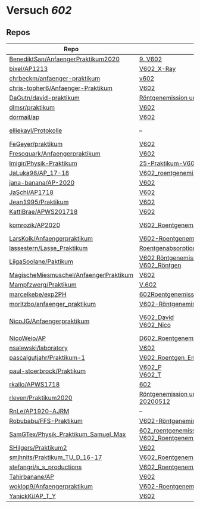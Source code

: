# Versuch *602*

## Repos

|                                          Repo                                          |                                                                                                                                        Ordner                                                                                                                                         |                                                                                                                                                                                                                                  PDFs                                                                                                                                                                                                                                  |
|----------------------------------------------------------------------------------------|---------------------------------------------------------------------------------------------------------------------------------------------------------------------------------------------------------------------------------------------------------------------------------------|------------------------------------------------------------------------------------------------------------------------------------------------------------------------------------------------------------------------------------------------------------------------------------------------------------------------------------------------------------------------------------------------------------------------------------------------------------------------|
|[BenediktSan/AnfaengerPraktikum2020](../repo/BenediktSan/AnfaengerPraktikum2020)        |[9. V602](https://github.com/BenediktSan/AnfaengerPraktikum2020/tree/main/Versuche%20Semester%20IV/9.%20V602)                                                                                                                                                                          |[V602.pdf](https://docs.google.com/viewer?url=https://raw.githubusercontent.com/BenediktSan/AnfaengerPraktikum2020/main/Versuche%20Semester%20IV/9.%20V602/V602.pdf)                                                                                                                                                                                                                                                                                                    |
|[bixel/AP1213](../repo/bixel/AP1213)                                                    |[V602_X-Ray](https://github.com/bixel/AP1213/tree/master/V602_X-Ray)                                                                                                                                                                                                                   |[00_protokoll.pdf](https://docs.google.com/viewer?url=https://raw.githubusercontent.com/bixel/AP1213/master/V602_X-Ray/00_protokoll.pdf)                                                                                                                                                                                                                                                                                                                                |
|[chrbeckm/anfaenger-praktikum](../repo/chrbeckm/anfaenger-praktikum)                    |[v602](https://github.com/chrbeckm/anfaenger-praktikum/tree/master/v602)                                                                                                                                                                                                               |[main.pdf](https://docs.google.com/viewer?url=https://raw.githubusercontent.com/NicoWeio/awesome-ap-pdfs/main/chrbeckm%E2%88%95anfaenger-praktikum/602/main.pdf) \*                                                                                                                                                                                                                                                                                                     |
|[chris-topher6/Anfaenger-Praktikum](../repo/chris-topher6/Anfaenger-Praktikum)          |[V602](https://github.com/chris-topher6/Anfaenger-Praktikum/tree/master/V602)                                                                                                                                                                                                          |[main.pdf](https://docs.google.com/viewer?url=https://raw.githubusercontent.com/NicoWeio/awesome-ap-pdfs/main/chris-topher6%E2%88%95Anfaenger-Praktikum/602/main.pdf) \*                                                                                                                                                                                                                                                                                                |
|[DaGutn/david-praktikum](../repo/DaGutn/david-praktikum)                                |[Röntgenemission und -absorption](https://github.com/DaGutn/david-praktikum/tree/master/Documents/Projects/david-praktikum/R%C3%B6ntgenemission%20und%20-absorption)                                                                                                                   |–                                                                                                                                                                                                                                                                                                                                                                                                                                                                       |
|[dlmsr/praktikum](../repo/dlmsr/praktikum)                                              |[V602](https://github.com/dlmsr/praktikum/tree/master/V602)                                                                                                                                                                                                                            |–                                                                                                                                                                                                                                                                                                                                                                                                                                                                       |
|[dormail/ap](../repo/dormail/ap)                                                        |[V602](https://github.com/dormail/ap/tree/main/V602)                                                                                                                                                                                                                                   |[main.pdf](https://docs.google.com/viewer?url=https://raw.githubusercontent.com/NicoWeio/awesome-ap-pdfs/main/dormail%E2%88%95ap/602/main.pdf) \*                                                                                                                                                                                                                                                                                                                       |
|[elliekayl/Protokolle](../repo/elliekayl/Protokolle)                                    |–                                                                                                                                                                                                                                                                                      |[V602_Roentgenemission_und_-absorption.pdf](https://docs.google.com/viewer?url=https://raw.githubusercontent.com/elliekayl/Protokolle/master/V400-703/V602_Roentgenemission_und_-absorption.pdf)                                                                                                                                                                                                                                                                        |
|[FeGeyer/praktikum](../repo/FeGeyer/praktikum)                                          |[V602](https://github.com/FeGeyer/praktikum/tree/master/4_Semester/V602)                                                                                                                                                                                                               |[V602.pdf](https://docs.google.com/viewer?url=https://raw.githubusercontent.com/FeGeyer/praktikum/master/4_Semester/PDF-Dateien/V602.pdf)                                                                                                                                                                                                                                                                                                                               |
|[Fresoquark/Anfaengerpraktikum](../repo/Fresoquark/Anfaengerpraktikum)                  |[V602](https://github.com/Fresoquark/Anfaengerpraktikum/tree/master/V602)                                                                                                                                                                                                              |[main.pdf](https://docs.google.com/viewer?url=https://raw.githubusercontent.com/NicoWeio/awesome-ap-pdfs/main/Fresoquark%E2%88%95Anfaengerpraktikum/602/main.pdf) \*                                                                                                                                                                                                                                                                                                    |
|[Imigir/Physik-Praktikum](../repo/Imigir/Physik-Praktikum)                              |[25-Praktikum-V602](https://github.com/Imigir/Physik-Praktikum/tree/master/25-Praktikum-V602)                                                                                                                                                                                          |–                                                                                                                                                                                                                                                                                                                                                                                                                                                                       |
|[JaLuka98/AP_17-18](../repo/JaLuka98/AP_17-18)                                          |[V602_roentgenemission_und_-absorption](https://github.com/JaLuka98/AP_17-18/tree/master/V602_roentgenemission_und_-absorption)                                                                                                                                                        |–                                                                                                                                                                                                                                                                                                                                                                                                                                                                       |
|[jana-banana/AP-2020](../repo/jana-banana/AP-2020)                                      |[V602](https://github.com/jana-banana/AP-2020/tree/main/we%20did%20that/V602)                                                                                                                                                                                                          |[main.pdf](https://docs.google.com/viewer?url=https://raw.githubusercontent.com/NicoWeio/awesome-ap-pdfs/main/jana-banana%E2%88%95AP-2020/602/main.pdf) \*                                                                                                                                                                                                                                                                                                              |
|[JaSchl/AP1718](../repo/JaSchl/AP1718)                                                  |[V602](https://github.com/JaSchl/AP1718/tree/master/V602)                                                                                                                                                                                                                              |–                                                                                                                                                                                                                                                                                                                                                                                                                                                                       |
|[Jean1995/Praktikum](../repo/Jean1995/Praktikum)                                        |[V602](https://github.com/Jean1995/Praktikum/tree/master/V602)                                                                                                                                                                                                                         |[V602.pdf](https://docs.google.com/viewer?url=https://raw.githubusercontent.com/Jean1995/Praktikum/master/Protokolle_Fertig/V602.pdf)                                                                                                                                                                                                                                                                                                                                   |
|[KattiBrae/APWS201718](../repo/KattiBrae/APWS201718)                                    |[V602](https://github.com/KattiBrae/APWS201718/tree/master/AP2/V602)                                                                                                                                                                                                                   |–                                                                                                                                                                                                                                                                                                                                                                                                                                                                       |
|[komrozik/AP2020](../repo/komrozik/AP2020)                                              |[V602_Roentgenemission](https://github.com/komrozik/AP2020/tree/master/V602_Roentgenemission)                                                                                                                                                                                          |[main.pdf](https://docs.google.com/viewer?url=https://raw.githubusercontent.com/komrozik/AP2020/master/V602_Roentgenemission/main.pdf)<br/>[main_200509.pdf](https://docs.google.com/viewer?url=https://raw.githubusercontent.com/komrozik/AP2020/master/V602_Roentgenemission/main_200509.pdf)                                                                                                                                                                         |
|[LarsKolk/Anfaengerpraktikum](../repo/LarsKolk/Anfaengerpraktikum)                      |[V602-Roentgenemission-und--absorption](https://github.com/LarsKolk/Anfaengerpraktikum/tree/master/V602-Roentgenemission-und--absorption)                                                                                                                                              |–                                                                                                                                                                                                                                                                                                                                                                                                                                                                       |
|[lassestern/Lasse_Praktikum](../repo/lassestern/Lasse_Praktikum)                        |[Roentgenabsorption](https://github.com/lassestern/Lasse_Praktikum/tree/master/Roentgenabsorption)                                                                                                                                                                                     |–                                                                                                                                                                                                                                                                                                                                                                                                                                                                       |
|[LiigaSoolane/Paktikum](../repo/LiigaSoolane/Paktikum)                                  |[V602 Röntgenemission](https://github.com/LiigaSoolane/Paktikum-mit-dem-Teufel/tree/main/V602%20R%C3%B6ntgenemission)<br/>[V602_Röntgen](https://github.com/LiigaSoolane/Paktikum-mit-dem-Teufel/tree/main/V602_R%C3%B6ntgen)                                                          |[main.pdf](https://docs.google.com/viewer?url=https://raw.githubusercontent.com/NicoWeio/awesome-ap-pdfs/main/LiigaSoolane%E2%88%95Paktikum/602/main.pdf) \*                                                                                                                                                                                                                                                                                                            |
|[MagischeMiesmuschel/AnfaengerPraktikum](../repo/MagischeMiesmuschel/AnfaengerPraktikum)|[V602](https://github.com/MagischeMiesmuschel/AnfaengerPraktikum/tree/master/V602)                                                                                                                                                                                                     |[main.pdf](https://docs.google.com/viewer?url=https://raw.githubusercontent.com/NicoWeio/awesome-ap-pdfs/main/MagischeMiesmuschel%E2%88%95AnfaengerPraktikum/602/main.pdf) \*                                                                                                                                                                                                                                                                                           |
|[Mampfzwerg/Praktikum](../repo/Mampfzwerg/Praktikum)                                    |[V.602](https://github.com/Mampfzwerg/Praktikum/tree/master/V.602)                                                                                                                                                                                                                     |[main.pdf](https://docs.google.com/viewer?url=https://raw.githubusercontent.com/Mampfzwerg/Praktikum/master/V.602/latex-template/main.pdf)                                                                                                                                                                                                                                                                                                                              |
|[marcelkebe/exp2PH](../repo/marcelkebe/exp2PH)                                          |[602Roentgenemissionundabsorbtion](https://github.com/marcelkebe/exp2PH/tree/master/602Roentgenemissionundabsorbtion)                                                                                                                                                                  |[Marcel_Kebekus_V602_Röntgen.pdf](https://docs.google.com/viewer?url=https://raw.githubusercontent.com/marcelkebe/exp2PH/master/602Roentgenemissionundabsorbtion/Marcel_Kebekus_V602_R%C3%B6ntgen.pdf)                                                                                                                                                                                                                                                                  |
|[moritzbo/anfaenger_praktikum](../repo/moritzbo/anfaenger_praktikum)                    |[V602-Röntgenemission und -absorption](https://github.com/moritzbo/anfaenger_praktikum/tree/main/V602-R%C3%B6ntgenemission%20und%20-absorption)                                                                                                                                        |–                                                                                                                                                                                                                                                                                                                                                                                                                                                                       |
|[NicoJG/Anfaengerpraktikum](../repo/NicoJG/Anfaengerpraktikum)                          |[V602_David](https://github.com/NicoJG/Anfaengerpraktikum/tree/master/V602_David)<br/>[V602_Nico](https://github.com/NicoJG/Anfaengerpraktikum/tree/master/V602_Nico)                                                                                                                  |[Abgabe.pdf](https://docs.google.com/viewer?url=https://raw.githubusercontent.com/NicoJG/Anfaengerpraktikum/master/V602_Nico/Abgabe.pdf)<br/>[main.pdf](https://docs.google.com/viewer?url=https://raw.githubusercontent.com/NicoWeio/awesome-ap-pdfs/main/NicoJG%E2%88%95Anfaengerpraktikum/602/main.pdf) \*<br/>[V602_Feedback.pdf](https://docs.google.com/viewer?url=https://raw.githubusercontent.com/NicoJG/Anfaengerpraktikum/master/V602_Nico/V602_Feedback.pdf)|
|[NicoWeio/AP](../repo/NicoWeio/AP)                                                      |[D602_Roentgenemission_und_Absorption](https://github.com/NicoWeio/AP/tree/gh-pages/D602_Roentgenemission_und_Absorption)                                                                                                                                                              |[main.pdf](https://docs.google.com/viewer?url=https://raw.githubusercontent.com/NicoWeio/AP/gh-pages/D602_Roentgenemission_und_Absorption/build/main.pdf)                                                                                                                                                                                                                                                                                                               |
|[nsalewski/laboratory](../repo/nsalewski/laboratory)                                    |[V602](https://github.com/nsalewski/laboratory/tree/master/V602)                                                                                                                                                                                                                       |[main.pdf](https://docs.google.com/viewer?url=https://raw.githubusercontent.com/NicoWeio/awesome-ap-pdfs/main/nsalewski%E2%88%95laboratory/602/main.pdf) \*                                                                                                                                                                                                                                                                                                             |
|[pascalgutjahr/Praktikum-1](../repo/pascalgutjahr/Praktikum-1)                          |[V602_Roentgen_Em_Absorp](https://github.com/pascalgutjahr/Praktikum-1/tree/master/V602_Roentgen_Em_Absorp)                                                                                                                                                                            |–                                                                                                                                                                                                                                                                                                                                                                                                                                                                       |
|[paul-stoerbrock/Praktikum](../repo/paul-stoerbrock/Praktikum)                          |[V602_P](https://github.com/paul-stoerbrock/Praktikum/tree/master/V602_P)<br/>[V602_T](https://github.com/paul-stoerbrock/Praktikum/tree/master/V602_T)                                                                                                                                |[V602_T.pdf](https://docs.google.com/viewer?url=https://raw.githubusercontent.com/NicoWeio/awesome-ap-pdfs/main/paul-stoerbrock%E2%88%95Praktikum/602/V602_T.pdf) \*                                                                                                                                                                                                                                                                                                    |
|[rkallo/APWS1718](../repo/rkallo/APWS1718)                                              |[602](https://github.com/rkallo/APWS1718/tree/master/602)                                                                                                                                                                                                                              |[main.pdf](https://docs.google.com/viewer?url=https://raw.githubusercontent.com/rkallo/APWS1718/master/602/main.pdf)                                                                                                                                                                                                                                                                                                                                                    |
|[rleven/Praktikum2020](../repo/rleven/Praktikum2020)                                    |[Röntgenemission und -absorption-20200512](https://github.com/rleven/Praktikum2020/tree/master/R%C3%B6ntgenemission%20und%20-absorption-20200512)                                                                                                                                      |[main.pdf](https://docs.google.com/viewer?url=https://raw.githubusercontent.com/NicoWeio/awesome-ap-pdfs/main/rleven%E2%88%95Praktikum2020/602/main.pdf) \*                                                                                                                                                                                                                                                                                                             |
|[RnLe/AP1920-AJRM](../repo/RnLe/AP1920-AJRM)                                            |–                                                                                                                                                                                                                                                                                      |[V602.pdf](https://docs.google.com/viewer?url=https://raw.githubusercontent.com/RnLe/AP1920-AJRM/master/Einzelversuche/AJB/V602.pdf)                                                                                                                                                                                                                                                                                                                                    |
|[Robubabu/FFS-Praktikum](../repo/Robubabu/FFS-Praktikum)                                |[V602-Röntgenemission_und-absorption](https://github.com/Robubabu/FFS-Praktikum/tree/master/V602-R%C3%B6ntgenemission_und-absorption)                                                                                                                                                  |–                                                                                                                                                                                                                                                                                                                                                                                                                                                                       |
|[SamGTex/Physik_Praktikum_Samuel_Max](../repo/SamGTex/Physik_Praktikum_Samuel_Max)      |[602_roentgenemission_und_absorption_haefs](https://github.com/SamGTex/Physik_Praktikum_Samuel_Max/tree/master/602_roentgenemission_und_absorption_haefs)<br/>[V602_Roentgenemission_Max](https://github.com/SamGTex/Physik_Praktikum_Samuel_Max/tree/master/V602_Roentgenemission_Max)|[main.pdf](https://docs.google.com/viewer?url=https://raw.githubusercontent.com/NicoWeio/awesome-ap-pdfs/main/SamGTex%E2%88%95Physik_Praktikum_Samuel_Max/602/main.pdf) \*<br/>[plot.pdf](https://docs.google.com/viewer?url=https://raw.githubusercontent.com/NicoWeio/awesome-ap-pdfs/main/SamGTex%E2%88%95Physik_Praktikum_Samuel_Max/602/plot.pdf) \*                                                                                                               |
|[SHilgers/Praktikum2](../repo/SHilgers/Praktikum2)                                      |[V602](https://github.com/SHilgers/Praktikum2/tree/master/V602)                                                                                                                                                                                                                        |–                                                                                                                                                                                                                                                                                                                                                                                                                                                                       |
|[smjhnits/Praktikum_TU_D_16-17](../repo/smjhnits/Praktikum_TU_D_16-17)                  |[V602_Roentgenemission](https://github.com/smjhnits/Praktikum_TU_D_16-17/tree/master/Anf%C3%A4ngerpraktikum/Protokolle/V602_Roentgenemission)                                                                                                                                          |[V602.pdf](https://docs.google.com/viewer?url=https://raw.githubusercontent.com/smjhnits/Praktikum_TU_D_16-17/master/Anf%C3%A4ngerpraktikum/Fertige%20Protokolle/V602.pdf)                                                                                                                                                                                                                                                                                              |
|[stefangri/s_s_productions](../repo/stefangri/s_s_productions)                          |[V602_Roentgenemission](https://github.com/stefangri/s_s_productions/tree/master/PHY341/V602_Roentgenemission)                                                                                                                                                                         |–                                                                                                                                                                                                                                                                                                                                                                                                                                                                       |
|[Tahirbanane/AP](../repo/Tahirbanane/AP)                                                |[V602](https://github.com/Tahirbanane/AP/tree/main/V602)                                                                                                                                                                                                                               |[main.pdf](https://docs.google.com/viewer?url=https://raw.githubusercontent.com/NicoWeio/awesome-ap-pdfs/main/Tahirbanane%E2%88%95AP/602/main.pdf) \*                                                                                                                                                                                                                                                                                                                   |
|[woklop9/Anfaengerpraktikum](../repo/woklop9/Anfaengerpraktikum)                        |[V602-Roentgenemission](https://github.com/woklop9/Anfaengerpraktikum/tree/master/V602-Roentgenemission)                                                                                                                                                                               |–                                                                                                                                                                                                                                                                                                                                                                                                                                                                       |
|[YanickKi/AP_T_Y](../repo/YanickKi/AP_T_Y)                                              |[V602](https://github.com/YanickKi/AP_T_Y/tree/main/V602)                                                                                                                                                                                                                              |[main.pdf](https://docs.google.com/viewer?url=https://raw.githubusercontent.com/NicoWeio/awesome-ap-pdfs/main/YanickKi%E2%88%95AP_T_Y/602/main.pdf) \*                                                                                                                                                                                                                                                                                                                  |
